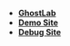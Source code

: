 
- **[GhostLab](http://192.168.0.18.xip.io:8005/)**
- **[Demo Site](https://demo.ditto.com/demo)**
- **[Debug Site](https://bsdk.api.ditto.com/debug/4.1.0-dev.2020-12-15-09-34.651c111b/en-us/index.html?glassesId=glasses_ping_test&disable_close=0&server=%2F%2Fvto-sandbox.partners.api.ditto.com&access_key=6fae34bc7bec2afd&partner_id=test)**
